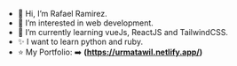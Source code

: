 - 👋 Hi, I’m Rafael Ramirez.
- 👀 I’m interested in web development.
- 🌱 I’m currently learning vueJs, ReactJS and TailwindCSS.
- ✨ I want to learn python and ruby.
- ⭐ My Portfolio: ➡️ **(https://urmatawil.netlify.app/)**

<!---
Urmatawil/Urmatawil is a ✨ special ✨ repository because its `README.md` (this file) appears on your GitHub profile.
You can click the Preview link to take a look at your changes.
--->
